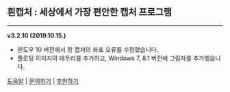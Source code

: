 ## **흰캡처 : 세상에서 가장 편안한 캡처 프로그램**
---
**v3.2.10 (2019.10.15.)**

* 윈도우 10 버전에서 창 캡처의 좌표 오류를 수정했습니다.
* 플로팅 이미지의 테두리를 추가하고, Windows 7, 8.1 버전에 그림자를 추가했습니다.

[도움말](https://docs.tflow.co.kr) | [문의하기](http://tflow.co.kr/contact) | [후원하기](http://tflow.co.kr/donate)
